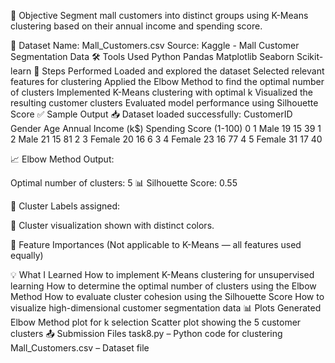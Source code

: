 🎯 Objective
Segment mall customers into distinct groups using K-Means clustering based on their annual income and spending score.

📁 Dataset
Name: Mall_Customers.csv
Source: Kaggle - Mall Customer Segmentation Data
🛠 Tools Used
Python
Pandas
Matplotlib
Seaborn
Scikit-learn
🧪 Steps Performed
Loaded and explored the dataset
Selected relevant features for clustering
Applied the Elbow Method to find the optimal number of clusters
Implemented K-Means clustering with optimal k
Visualized the resulting customer clusters
Evaluated model performance using Silhouette Score
✅ Sample Output
📥 Dataset loaded successfully: CustomerID Gender Age Annual Income (k$) Spending Score (1-100) 0 1 Male 19 15 39 1 2 Male 21 15 81 2 3 Female 20 16 6 3 4 Female 23 16 77 4 5 Female 31 17 40

📈 Elbow Method Output:

Optimal number of clusters: 5
📊 Silhouette Score: 0.55

🧬 Cluster Labels assigned:

🎨 Cluster visualization shown with distinct colors.

📌 Feature Importances
(Not applicable to K-Means — all features used equally)

💡 What I Learned
How to implement K-Means clustering for unsupervised learning
How to determine the optimal number of clusters using the Elbow Method
How to evaluate cluster cohesion using the Silhouette Score
How to visualize high-dimensional customer segmentation data
📊 Plots Generated
Elbow Method plot for k selection
Scatter plot showing the 5 customer clusters
📤 Submission Files
task8.py – Python code for clustering
Mall_Customers.csv – Dataset file
